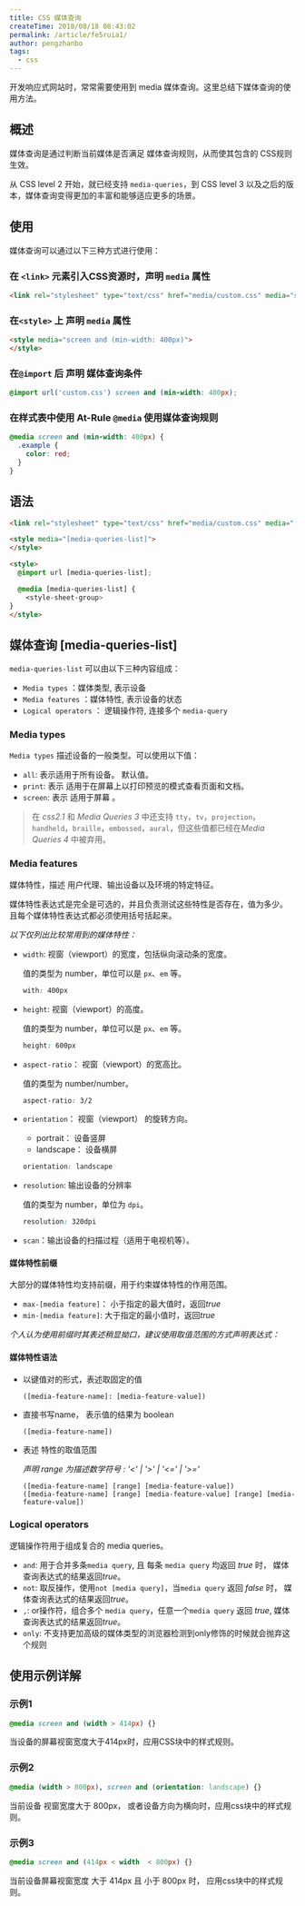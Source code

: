 ```yaml
---
title: CSS 媒体查询
createTime: 2018/08/18 08:43:02
permalink: /article/fe5ruia1/
author: pengzhanbo
tags:
  - css
---
```


开发响应式网站时，常常需要使用到 media 媒体查询。这里总结下媒体查询的使用方法。

## 概述

媒体查询是通过判断当前媒体是否满足 媒体查询规则，从而使其包含的 CSS规则生效。

从 CSS level 2 开始，就已经支持 `media-queries`，到 CSS level 3 以及之后的版本，媒体查询变得更加的丰富和能够适应更多的场景。

## 使用

媒体查询可以通过以下三种方式进行使用：

### 在 `<link>` 元素引入CSS资源时，声明 `media` 属性

``` html
<link rel="stylesheet" type="text/css" href="media/custom.css" media="screen and (min-width: 400px)">
```

### 在`<style>` 上 声明 `media` 属性

``` html
<style media="screen and (min-width: 400px)">
</style>
```

### 在`@import` 后 声明 媒体查询条件

``` css
@import url('custom.css') screen and (min-width: 400px);
```

### 在样式表中使用 At-Rule `@media` 使用媒体查询规则

``` css
@media screen and (min-width: 400px) {
  .example {
    color: red;
  }
}
```

## 语法

``` html
<link rel="stylesheet" type="text/css" href="media/custom.css" media="[media-queries-list]">

<style media="[media-queries-list]">
</style>

<style>
  @import url [media-queries-list];

  @media [media-queries-list] {
    <style-sheet-group>
}
</style>
```

## 媒体查询 [media-queries-list]

`media-queries-list` 可以由以下三种内容组成：

- `Media types` ：媒体类型, 表示设备
- `Media features` ：媒体特性, 表示设备的状态
- `Logical operators` ： 逻辑操作符, 连接多个 `media-query`

### Media types

`Media types` 描述设备的一般类型。可以使用以下值：

- `all`: 表示适用于所有设备。 默认值。
- `print`: 表示 适用于在屏幕上以打印预览的模式查看页面和文档。
- `screen`: 表示 适用于屏幕 。

> 在 *css2.1* 和 *Media Queries 3* 中还支持 `tty`，`tv`，`projection`，`handheld`，`braille`，`embossed`，`aural`，但这些值都已经在*Media Queries 4* 中被弃用。

### Media features

媒体特性，描述 用户代理、输出设备以及环境的特定特征。

媒体特性表达式是完全是可选的，并且负责测试这些特性是否存在，值为多少。 且每个媒体特性表达式都必须使用括号括起来。

*以下仅列出比较常用到的媒体特性：*

- `width`: 视窗（viewport）的宽度，包括纵向滚动条的宽度。
  
  值的类型为 number，单位可以是 `px`、`em` 等。

  ``` css
  with: 400px
  ```

- `height`: 视窗（viewport）的高度。
  
  值的类型为 number，单位可以是 `px`、`em` 等。

  ``` css
  height: 600px
  ```

- `aspect-ratio`： 视窗（viewport）的宽高比。
  
  值的类型为 number/number。

  ``` css
  aspect-ratio: 3/2
  ```

- `orientation`： 视窗（viewport） 的旋转方向。
  - portrait： 设备竖屏
  - landscape： 设备横屏

  ``` css
  orientation: landscape
  ```

- `resolution`: 输出设备的分辨率
  
  值的类型为 number，单位为 `dpi`。

  ``` css
  resolution: 320dpi
  ```

- `scan`：输出设备的扫描过程（适用于电视机等）。

#### 媒体特性前缀

大部分的媒体特性均支持前缀，用于约束媒体特性的作用范围。

- `max-[media feature]`： 小于指定的最大值时，返回*true*
- `min-[media feature]`: 大于指定的最小值时，返回*true*
  
*个人认为使用前缀时其表述稍显拗口，建议使用取值范围的方式声明表达式：*

#### 媒体特性语法

- 以键值对的形式，表述取固定的值

  ````
  ([media-feature-name]: [media-feature-value])
  ````

- 直接书写name， 表示值的结果为 boolean

  ```
  ([media-feature-name])
  ```

- 表述 特性的取值范围
  
  *声明 range 为描述数学符号 :  '<' | '>' | '<=' | '>='*
  
  ```
  ([media-feature-name] [range] [media-feature-value])
  ([media-feature-name] [range] [media-feature-value] [range] [media-feature-value])
  ```

### Logical operators

逻辑操作符用于组成复合的 media queries。

- `and`: 用于合并多条`media query`, 且 每条 `media query` 均返回 *true* 时，
  媒体查询表达式的结果返回*true*。
- `not`: 取反操作，使用`not [media query]`，当`media query` 返回 *false* 时，
  媒体查询表达式的结果返回*true*。
- `,`: or操作符，组合多个 `media query`，任意一个`media query` 返回 *true*,
  媒体查询表达式的结果返回*true*。
- `only`: 不支持更加高级的媒体类型的浏览器检测到only修饰的时候就会抛弃这个规则

## 使用示例详解

### 示例1

``` css
@media screen and (width > 414px) {}
```

当设备的屏幕视窗宽度大于414px时，应用CSS块中的样式规则。

### 示例2

``` css
@media (width > 800px), screen and (orientation: landscape) {}
```

当前设备 视窗宽度大于 800px， 或者设备方向为横向时，应用css块中的样式规则。

### 示例3

``` css
@media screen and (414px < width  < 800px) {}
```

当前设备屏幕视窗宽度 大于 414px 且 小于 800px 时， 应用css块中的样式规则。
